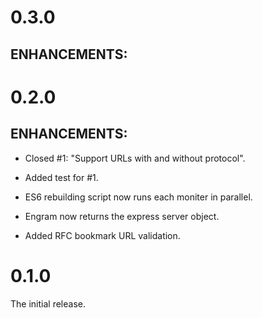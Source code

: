 
# 0.3.0

## ENHANCEMENTS:








# 0.2.0

## ENHANCEMENTS:

* Closed #1: "Support URLs with and without protocol". 

* Added test for #1.

* ES6 rebuilding script now runs each moniter in parallel.

* Engram now returns the express server object.

* Added RFC bookmark URL validation.





# 0.1.0 

The initial release.
